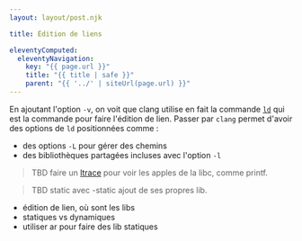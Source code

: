 ```yaml
---
layout: layout/post.njk

title: Édition de liens

eleventyComputed:
  eleventyNavigation:
    key: "{{ page.url }}"
    title: "{{ title | safe }}"
    parent: "{{ '../' | siteUrl(page.url) }}"
---
```



En ajoutant l'option `-v`, on voit que clang utilise en fait la commande [`ld`](https://linux.die.net/man/1/ld) qui est la commande pour faire l'édition de lien. Passer par `clang` permet d'avoir des options de `ld` positionnées comme :

- des options `-L` pour gérer des chemins
- des bibliothèques partagées incluses avec l'option `-l`

> TBD faire un [ltrace](https://www.it-connect.fr/chapitres/la-couche-bibliotheque-ltrace-et-ldd/) pour voir les apples de la libc, comme printf.


> TBD static avec -static
> ajout de ses propres lib.

- édition de lien, où sont les libs
- statiques vs dynamiques
- utiliser ar pour faire des lib statiques
